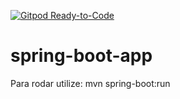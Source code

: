 [![Gitpod Ready-to-Code](https://img.shields.io/badge/Gitpod-Ready--to--Code-blue?logo=gitpod)](https://gitpod.io/#https://github.com/JonnReis/spring-boot-app)

# spring-boot-app


Para rodar utilize: mvn spring-boot:run
